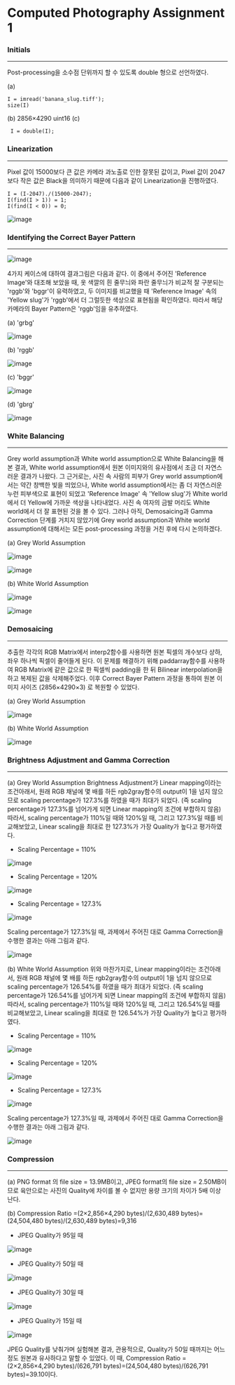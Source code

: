 # Computed Photography Assignment 1

### Initials
-------------
Post-processing을 소수점 단위까지 할 수 있도록 double 형으로 선언하였다.

(a)
<pre><code>I = imread('banana_slug.tiff');
size(I)
</code></pre>

(b) 2856×4290 uint16
(c) 
<pre><code> I = double(I);
</code></pre>

### Linearization
-------------
Pixel 값이 15000보다 큰 값은 카메라 과노출로 인한 잘못된 값이고, Pixel 값이 2047보다 작은 값은 Black을 의미하기 때문에 다음과 같이 Linearization을 진행하였다.

<pre><code>I = (I-2047)./(15000-2047);
I(find(I > 1)) = 1;
I(find(I < 0)) = 0;           
</code></pre>

![image](https://user-images.githubusercontent.com/45420635/49576363-58791980-f988-11e8-82c0-a9f19817654f.png)

### Identifying the Correct Bayer Pattern
-------------

![image](https://user-images.githubusercontent.com/45420635/49576386-6890f900-f988-11e8-8089-649e0ad2ea0b.png)

4가지 케이스에 대하여 결과그림은 다음과 같다. 이 중에서 주어진 'Reference Image'와 대조해 보았을 때, 옷 색깔의 흰 줄무늬와 파란 줄무늬가 비교적 잘 구분되는 'rggb'와 'bggr'이 유력하였고, 두 이미지를 비교했을 때 'Reference Image' 속의 'Yellow slug'가 'rggb'에서 더 그럴듯한 색상으로 표현됨을 확인하였다. 따라서 해당 카메라의 Bayer Pattern은 'rggb'임을 유추하였다.

(a) 'grbg'

![image](https://user-images.githubusercontent.com/45420635/49576406-78104200-f988-11e8-8d07-026fed6792bb.png)

(b) 'rggb'

![image](https://user-images.githubusercontent.com/45420635/49576425-84949a80-f988-11e8-9a66-e046b0be00ac.png)

(c) 'bggr'

![image](https://user-images.githubusercontent.com/45420635/49576446-8d856c00-f988-11e8-9693-978b6d3da679.png)

(d) 'gbrg'

![image](https://user-images.githubusercontent.com/45420635/49576463-97a76a80-f988-11e8-8e80-6c6f271ce33a.png)

### White Balancing
-------------
Grey world assumption과 White world assumption으로 White Balancing을 해본 결과, White world assumption에서 원본 이미지와의 유사점에서 조금 더 자연스러운 결과가 나왔다. 
그 근거로는, 사진 속 사람의 피부가 Grey world assumption에서는 약간 창백한 빛을 띄었으나, White world assumption에서는 좀 더 자연스러운 누런 피부색으로 표현이 되었고 'Reference Image' 속 'Yellow slug'가 White world에서 더 Yellow에 가까운 색상을 나타내었다. 사진 속 여자의 금발 머리도 White world에서 더 잘 표현된 것을 볼 수 있다. 
그러나 아직, Demosaicing과 Gamma Correction 단계를 거치지 않았기에 Grey world assumption과 White world assumption에 대해서는 모든 post-processing 과정을 거친 후에 다시 논의하겠다.

(a) Grey World Assumption

![image](https://user-images.githubusercontent.com/45420635/49576495-ae4dc180-f988-11e8-90b1-250bf56af56f.png)

![image](https://user-images.githubusercontent.com/45420635/49576502-b443a280-f988-11e8-98ee-fb070a7fba63.png)

(b) White World Assumption

![image](https://user-images.githubusercontent.com/45420635/49576615-f53bb700-f988-11e8-80fe-2cc1e942c1bc.png)

![image](https://user-images.githubusercontent.com/45420635/49576630-fbca2e80-f988-11e8-95ca-06b4c049b614.png)

### Demosaicing
-------------
추출한 각각의 RGB Matrix에서 interp2함수를 사용하면 원본 픽셀의 개수보다 상하, 좌우 하나씩 픽셀이 줄어들게 된다. 이 문제를 해결하기 위해 paddarray함수를 사용하여 RGB Matrix에 같은 값으로 한 픽셀씩 padding을 한 뒤 Bilinear interpolation을 하고 복제된 값을 삭제해주었다. 이후 Correct Bayer Pattern 과정을 통하여 원본 이미지 사이즈 (2856×4290×3) 로 복원할 수 있었다.

(a) Grey World Assumption

![image](https://user-images.githubusercontent.com/45420635/49576679-12708580-f989-11e8-9ec4-9a180f734a41.png)

(b) White World Assumption

![image](https://user-images.githubusercontent.com/45420635/49576700-1c928400-f989-11e8-9cfc-d54f20610c9b.png)

### Brightness Adjustment and Gamma Correction
-------------
(a) Grey World Assumption
Brightness Adjustment가 Linear mapping이라는 조건아래서, 원래 RGB 채널에 몇 배를 하든 rgb2gray함수의 output이 1을 넘지 않으므로 scaling percentage가 127.3%를 하였을 때가 최대가 되었다. (즉 scaling percentage가 127.3%를 넘어가게 되면 Linear mapping의 조건에 부합하지 않음) 따라서, scaling percentage가 110%일 때와 120%일 때, 그리고 127.3%일 때를 비교해보았고, Linear scaling을 최대로 한 127.3%가 가장 Quality가 높다고 평가하였다.

- Scaling Percentage = 110%

![image](https://user-images.githubusercontent.com/45420635/49576792-55caf400-f989-11e8-8716-54b50d83a54a.png)

- Scaling Percentage = 120%

![image](https://user-images.githubusercontent.com/45420635/49576806-5e232f00-f989-11e8-82c7-69dff3ca5321.png)

- Scaling Percentage = 127.3%

![image](https://user-images.githubusercontent.com/45420635/49576823-6a0ef100-f989-11e8-9df5-e1d5121cdd1f.png)

Scaling percentage가 127.3%일 때, 과제에서 주어진 대로 Gamma Correction을 수행한 결과는 아래 그림과 같다.

![image](https://user-images.githubusercontent.com/45420635/49576843-772be000-f989-11e8-9d63-eee733322651.png)

(b) White World Assumption
위와 마찬가지로, Linear mapping이라는 조건아래서, 원래 RGB 채널에 몇 배를 하든 rgb2gray함수의 output이 1을 넘지 않으므로 scaling percentage가 126.54%를 하였을 때가 최대가 되었다. (즉 scaling percentage가 126.54%를 넘어가게 되면 Linear mapping의 조건에 부합하지 않음) 따라서, scaling percentage가 110%일 때와 120%일 때, 그리고 126.54%일 때를 비교해보았고, Linear scaling을 최대로 한 126.54%가 가장 Quality가 높다고 평가하였다.

- Scaling Percentage = 110%

![image](https://user-images.githubusercontent.com/45420635/49576893-975b9f00-f989-11e8-9e93-cdad74f65ce0.png)

- Scaling Percentage = 120%

![image](https://user-images.githubusercontent.com/45420635/49576900-9e82ad00-f989-11e8-94ad-23e893e55608.png)

- Scaling Percentage = 127.3%

![image](https://user-images.githubusercontent.com/45420635/49576911-a5112480-f989-11e8-87fb-f88fedee59a6.png)

Scaling percentage가 127.3%일 때, 과제에서 주어진 대로 Gamma Correction을 수행한 결과는 아래 그림과 같다.

![image](https://user-images.githubusercontent.com/45420635/49576928-ae01f600-f989-11e8-8d2c-f9ea3b0aaa91.png)

### Compression
-------------
(a) PNG format 의 file size = 13.9MB이고, JPEG format의 file size = 2.50MB이므로 육안으로는 사진의 Quality에 차이를 볼 수 없지만 용량 크기의 차이가 5배 이상 난다.

(b) Compression Ratio =(2×2,856×4,290 bytes)/(2,630,489 bytes)=(24,504,480 bytes)/(2,630,489 bytes)=9,316

- JPEG Quality가 95일 때

![image](https://user-images.githubusercontent.com/45420635/49577015-dab60d80-f989-11e8-8943-87f9a2986b88.png)

- JPEG Quality가 50일 때

![image](https://user-images.githubusercontent.com/45420635/49577051-ee617400-f989-11e8-892b-1cf8a6b95a81.png)

- JPEG Quality가 30일 때

![image](https://user-images.githubusercontent.com/45420635/49577062-f5888200-f989-11e8-9e33-f7babffc3161.png)

- JPEG Quality가 15일 때

![image](https://user-images.githubusercontent.com/45420635/49577069-fb7e6300-f989-11e8-823f-be3cdee2411c.png)

JPEG Quality를 낮춰가며 실험해본 결과, 관용적으로, Quality가 50일 때까지는 어느 정도 원본과 유사하다고 말할 수 있었다. 이 때, Compression Ratio = (2×2,856×4,290 bytes)/(626,791 bytes)=(24,504,480 bytes)/(626,791 bytes)=39.10이다.

